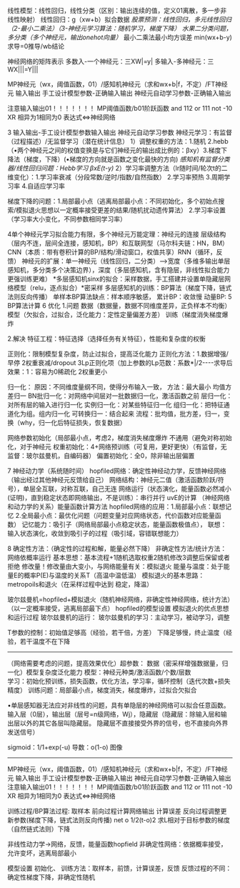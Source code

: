 线性模型：线性回归，线性分类（区别：输出连续的值，定义01离散，多一步非线性映射）
线性回归：g（xw+b）拟合数据
*股票预测：线性回归，多元线性回归（2-最小二乘法）（3-神经元学习算法：随机学习，梯度下降）*
*水果二分类问题，多分类（多个神经元，输出onehot向量）*
最小二乘法最小均方误差 min(wx+b-y)求导=0推导/wb结论


神经网络的矩阵表示
多数入-一个神经元：三XW|=y|
多输入-多神经元：三WX|||=Y|||

MP神经元（wx，阈值函数，01）/感知机神经元（求和wx+b|f，不定）/FT神经元
输入输出
手工设计模型参数-正确输入输出
神经元自动学习参数-正确输入输出

注意输入输出01！！！！！！！
MP阈值函数/b01阶跃函数
and 112
or 111 
not -10
XR 相异为1相同为0 表达式<=>神经网络


3
输入输出-手工设计模型参数输入输出
神经元自动学习参数
神经元学习：有监督（过程描述）/无监督学习（潜在统计信息）
1）调整权重的方法：1.随机 2.hebb（•两个神经元之间的权值变换是与它们神经元的输出成比例的：βxy）3.梯度下降法（梯度，下降）(•梯度的方向就是函数之变化最快的方向)
*感知机有监督分类器/线性回归问题：Hebb学习 βxE(t-y)*
2）学习率调整方法（lr随时间/轮次t的二维变化）：1.学习率衰减（分段常数/逆时/指数/自然指数） 2.学习率预热 3.周期学习率 4.自适应学习率

梯度下降的问题：1.局部最小点（逃离局部最小点：不同初始化，多个初始点搜索/模拟退火思想以一定概率接受更差的结果/随机扰动遗传算法） 2.学习率设置（学习率大小变化，不同参数相同学习率）

4单个神经元学习拟合能力有限，多个神经元万能定理：神经元的连接
层级结构（层内不连，层间全连接，感知机，BP）和互联网型（马尔科夫链：HN，BM）
CNN（本质：带有卷积计算的BP/结构/滑动窗口，权值共享）RNN（循环，反馈）
神经元的扩展：单一神经元（线性回归，二分类）-->宽度（多维多输出单层感知机，多分类多个决策边界），深度（多层感知机，含有隐层，非线性拟合能力更强训练更难）
*多层感知机sinx的拟合：采样数据，手工搭建并设置单隐藏层网络模型（relu，逐点拟合）*密采样
多层感知机的训练：BP算法（梯度下降，链式法则反向传播）
单样本BP算法缺点：样本顺序敏感，
累计BP：收敛慢
动量BP:
5
BP算法计算 
6
优化
1.问题
数据（数据量，数据不同维度差异，正负样本不均衡）
模型（欠拟合，过拟合，泛化能力：定性定量偏差方差）
训练（梯度消失梯度爆炸

2.解决
特征工程：特征选择（选择任务有关特征），性能和复杂度的权衡

正则化：限制模型复杂度，防止过拟合，提高泛化能力
正则化方法：1.数据增强/早停 2权重衰减/dropout 3Lp正则化项（加上参数的Lp范数：系数*|/2----求导后效果：1：容易为0稀疏化 2权重更小

归一化：
原因：不同维度量纲不同，使得分布输入一致，
方法：最大最小 均值方差归一
BN批归一化：对网络中间层对一批数据归一化，激活函数之前
层归一化：对所有层的输入进行归一化
实例归一化：对某些特征归一化
组归一化：把特征通道化为组。组内归一化
可转换归一：结合起来
流程：批均值，批方差，归一，变换（why，归一化后特征损失，恢复数据）

网络参数初始化（局部最小点，考虑2，梯度消失梯度爆炸
不通用（避免对称初始化，对于神经元
权重初始化：4+网络预训练（可复用，更好更快）（有监督，无监督：玻尔兹曼机，自编码器）
偏置初始化：全0，除非输出层偏置

7
神经动力学（系统随时间）
hopfiled网络：确定性神经动力学，反馈神经网络（输出经过其他神经元反馈给自己）
网络结构：神经元二值（激活函数阶跃/符号），单层全互联，对称互联，自己无连
网络运行（状态演化，能量函数必然减小(证明)，直到稳定状态即网络输出，不是训练）：串行并行 uvE的计算
（神经网络和动力学的关系）能量函数计算方法
hopfiled网络的应用：1.局部最小点：联想记忆  2.全局最小点：最优化问题（问题变量对应网络状态，代价函数对应能量函数）
记忆能力：吸引子（网络局部最小点稳定状态，能量函数极值点），
联想：输入状态演化，收敛到吸引子的过程（吸引域，容错联想能力）

8
确定性方法：（确定性的过程和解，能量必然下降）
非确定性方法/统计方法：网络依概率运行
基本思想：基本流程+1随机选取权重2随机修改3调整后保留或者拒绝
修改量！修改量由大变小，与网络能量有关：模拟退火
能量与温度：处于能量E的概率P(E)与温度的关系T（高温中温低温）
模拟退火的基本思路：metropoils和退火（在采样过程中达到 稳定，降温）

玻尔兹曼机=hopfiled+模拟退火（随机神经网络，非确定性神经网络，统计方法）（以一定概率接受，逃离局部最下点）
hopfiled的模型设置
模拟退火的优点思想和运行过程
玻尔兹曼机的运行：
玻尔兹曼机的学习：主动学习，被动学习，调整

T参数的控制：初始值足够高（经验，若干倍，方差） 下降足够慢，终止温度（经验，若干温度不在下降


-------------------------------

（网络需要考虑的问题，提高效果优化）超参数：
数据（密采样增强数据量，归一化）模型复杂度泛化能力
模型：神经元种类/激活函数/个数/层数  
学习：初始化预训练，损失函数，优化方法，学习率，循环控制（迭代次数+损失精度）
训练问题：局部最小点，梯度消失，梯度爆炸，过拟合欠拟合

•单层感知器无法应对非线性的问题，具有单隐层的神经网络可以拟合任意函数。
输入层（0层），输出层（层号=n级网络，Wj），隐藏层（隐藏层：除输入层和输出层以外的其它各层叫隐藏层。 隐藏层不直接接受外界的信号，也不直接向外界发送信号）

sigmoid：1/1+exp(-u) 导数：o(1-o) 图像


----------------------------------------------------------------------

MP神经元（wx，阈值函数，01）/感知机神经元（求和wx+b|f，不定）/FT神经元
输入输出
手工设计模型参数-正确输入输出
神经元自动学习参数-正确输入输出
注意输入输出01！！！！！！！
MP阈值函数/b01阶跃函数
and 112
or 111 
not -10
XR 相异为1相同为0 表达式<=>神经网络

训练过程/BP算法过程:
取样本
前向过程计算网络输出
计算误差
反向过程调整更新参数(梯度下降，链式法则反向传播)
net o 1/2(t-o)2
求L相对于目标参数的梯度（自然链式法则）下降

非线性动力学->网络，反馈，能量函数hopfield
非确定性网络：依据概率接受，允许变坏，逃离局部最小

模型设置
初始化、
训练方法：取样本，前馈，计算误差，反馈
反馈过程的不同：确定性梯度下降，非确定性随机

